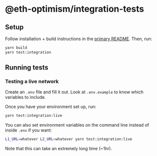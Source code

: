 # @eth-optimism/integration-tests

## Setup

Follow installation + build instructions in the [primary README](../README.md). Then, run:

```bash
yarn build
yarn test:integration
```

## Running tests

### Testing a live network

Create an `.env` file and fill it out. Look at `.env.example` to know which variables to include.

Once you have your environment set up, run:

```bash
yarn test:integration:live
```

You can also set environment variables on the command line instead of inside `.env` if you want:

```bash
L1_URL=whatever L2_URL=whatever yarn test:integration:live
```

Note that this can take an extremely long time (~1hr).